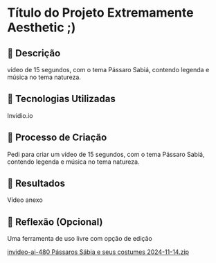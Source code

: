 # Título do Projeto Extremamente Aesthetic ;)

## 📒 Descrição
vídeo de 15 segundos, com o tema Pássaro Sabiá, contendo legenda e música no tema natureza.

## 🤖 Tecnologias Utilizadas
Invidio.io

## 🧐 Processo de Criação
Pedi para criar um vídeo de 15 segundos, com o tema Pássaro Sabiá, contendo legenda e música no tema natureza.

## 🚀 Resultados
Vídeo anexo

## 💭 Reflexão (Opcional)
Uma ferramenta de uso livre com opção de edição

 

<!---
Edlene-con/Edlene-con is a ✨ special ✨ repository because its `README.md` (this file) appears on your GitHub profile.
You can click the Preview link to take a look at your changes.
--->
[invideo-ai-480 Pássaros Sábia e seus costumes 2024-11-14.zip](https://github.com/user-attachments/files/17756740/invideo-ai-480.Passaros.Sabia.e.seus.costumes.2024-11-14.zip)

